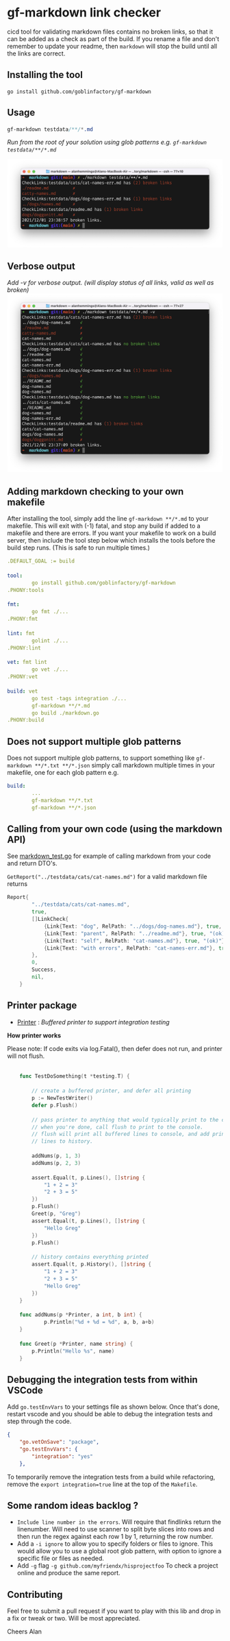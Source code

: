 # gf-markdown link checker

cicd tool for validating markdown files contains no broken links, so that it can be added as a check as part of the build. If you rename a file and don't remember to update your readme, then `markdown` will stop the build until all the links are correct.

## Installing the tool

```
go install github.com/goblinfactory/gf-markdown
```
## Usage

```css
gf-markdown testdata/**/*.md
```
*Run from the root of your solution using glob patterns e.g. `gf-markdown testdata/**/*.md`* 

![markdown testdata/**/*.md](markdown2.png)

## Verbose output

*Add -v for verbose output. (will display status of all links, valid as well as broken)*
![gf-markdown testdata/**/*.md -v](markdown1.png)

## Adding markdown checking to your own makefile

After installing the tool, simply add the line `gf-markdown **/*.md` to your makefile. This will exit with (-1) fatal, and stop any build if added to a makefile and there are errors.
If you want your makefile to work on a build server, then include the tool step below which installs the tools before the build step runs. (This is safe to run multiple times.)

```yaml
.DEFAULT_GOAL := build

tool:
		go install github.com/goblinfactory/gf-markdown
.PHONY:tools

fmt:
		go fmt ./...
.PHONY:fmt

lint: fmt
		golint ./...
.PHONY:lint

vet: fmt lint
		go vet ./...
.PHONY:vet

build: vet
		go test -tags integration ./...
		gf-markdown **/*.md
		go build ./markdown.go
.PHONY:build
```
## Does not support multiple glob patterns

Does not support multiple glob patterns, to support something like `gf-markdown **/*.txt **/*.json` simply call markdown multiple times in your makefile, one for each glob pattern e.g.

```yaml
build: 
		...
		gf-markdown **/*.txt
		gf-markdown **/*.json
```

## Calling from your own code (using the markdown API)

See [markdown_test.go](markdown/markdown_test.go) for example of calling markdown from your code and return DTO's.

`GetReport("../testdata/cats/cat-names.md")` for a valid markdown file returns
```go
Report{
		"../testdata/cats/cat-names.md",
		true,
		[]LinkCheck{
			{Link{Text: "dog", RelPath: "../dogs/dog-names.md"}, true, "(ok)"},
			{Link{Text: "parent", RelPath: "../readme.md"}, true, "(ok)"},
			{Link{Text: "self", RelPath: "cat-names.md"}, true, "(ok)"},
			{Link{Text: "with errors", RelPath: "cat-names-err.md"}, true, "(ok)"},
		},
		0,
		Success,
		nil,
	}
```

## Printer package

- [Printer](markdown/printer.go) : *Buffered printer to support integration testing*

**How printer works**

Please note: If code exits via log.Fatal(), then defer does not run, and printer will not flush. 

```go

	func TestDoSomething(t *testing.T) {

		// create a buffered printer, and defer all printing
		p := NewTestWriter()
		defer p.Flush()

		// pass printer to anything that would typically print to the console
		// when you're done, call flush to print to the console.
		// flush will print all buffered lines to console, and add printed 
		// lines to history.

		addNums(p, 1, 3)
		addNums(p, 2, 3)
		
		assert.Equal(t, p.Lines(), []string { 
			"1 + 2 = 3" 
			"2 + 3 = 5" 
		})
		p.Flush()
		Greet(p, "Greg")
		assert.Equal(t, p.Lines(), []string { 
			"Hello Greg"
		})
		p.Flush()
		
		// history contains everything printed
		assert.Equal(t, p.History(), []string { 
			"1 + 2 = 3" 
			"2 + 3 = 5" 
			"Hello Greg"
		})
	}

	func addNums(p *Printer, a int, b int) {
			p.Println("%d + %d = %d", a, b, a+b)
	}

	func Greet(p *Printer, name string) {
		p.Println("Hello %s", name)
	}

```
	
## Debugging the integration tests from within VSCode

Add `go.testEnvVars` to your settings file as shown below. Once that's done, restart vscode and you should be able to debug the integration tests and step through the code. 

```json
{
    "go.vetOnSave": "package",
    "go.testEnvVars": {
        "integration": "yes"
    },
```

To temporarily remove the integration tests from a build while refactoring, remove the `export integration=true` line at the top of the `Makefile`.

## Some random ideas backlog ? 

- `Include line number in the errors`. Will require that findlinks return the linenumber. Will need to use scanner to split byte slices into rows and then run the regex against each row 1 by 1, returning the row number. 
- Add a `-i ignore` to allow you to specify folders or files to ignore. This would allow you to use a global root glob pattern, with option to ignore a specific file or files as needed.
- Add `-g` flag `-g github.com/myfriendx/hisprojectfoo` To check a project online and produce the same report. 

## Contributing

Feel free to submit a pull request if you want to play with this lib and drop in a fix or tweak or two. Will be most appreciated.

Cheers Alan